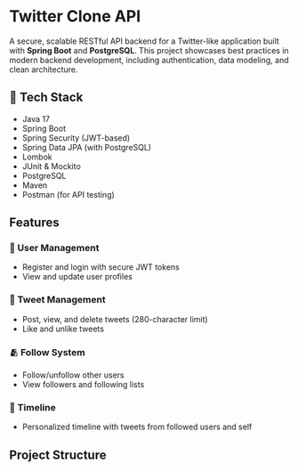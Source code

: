 # Twitter Clone API

A secure, scalable RESTful API backend for a Twitter-like application built with **Spring Boot** and **PostgreSQL**. This project showcases best practices in modern backend development, including authentication, data modeling, and clean architecture.

## 🔧 Tech Stack

- Java 17
- Spring Boot
- Spring Security (JWT-based)
- Spring Data JPA (with PostgreSQL)
- Lombok
- JUnit & Mockito
- PostgreSQL
- Maven
- Postman (for API testing)

##  Features

### 👤 User Management
- Register and login with secure JWT tokens
- View and update user profiles

### 📝 Tweet Management
- Post, view, and delete tweets (280-character limit)
- Like and unlike tweets

### 🫂 Follow System
- Follow/unfollow other users
- View followers and following lists

### 📰 Timeline
- Personalized timeline with tweets from followed users and self

##  Project Structure
